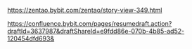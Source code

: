 https://zentao.bybit.com/zentao/story-view-349.html

https://confluence.bybit.com/pages/resumedraft.action?draftId=3637987&draftShareId=e9fdd86e-070b-4b85-ad52-120454dfd693&